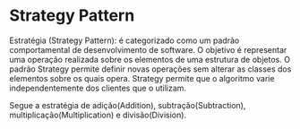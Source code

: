 # Strategy Pattern
Estratégia (Strategy Pattern): é categorizado como um padrão comportamental de desenvolvimento de software.
O objetivo é representar uma operação realizada sobre os elementos de uma estrutura de objetos. O padrão Strategy permite definir novas operações sem alterar as classes dos elementos sobre os quais opera. Strategy permite que o algoritmo varie independentemente dos clientes que o utilizam.

Segue a estratégia de adição(Addition), subtração(Subtraction), multiplicação(Multiplication) e divisão(Division).



